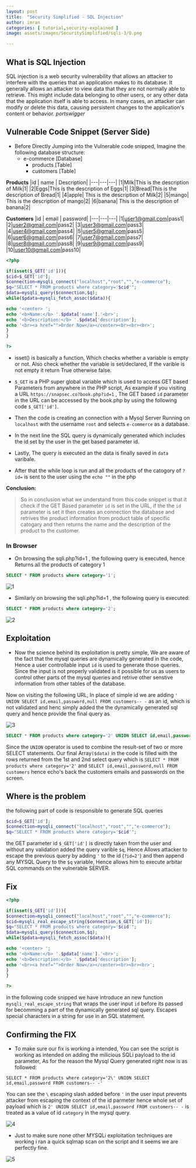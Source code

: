 ```yaml
---
layout: post
title:  "Security Simplified - SQL Injection"
author: imran
categories: [ tutorial,security-explained ]
image: assets/images/SecuritySimplified/sqli-3/0.png

---
```



## What is SQL Injection
SQL injection is a web security vulnerability that allows an attacker to interfere with the queries that an application makes to its database. It generally allows an attacker to view data that they are not normally able to retrieve. This might include data belonging to other users, or any other data that the application itself is able to access. In many cases, an attacker can modify or delete this data, causing persistent changes to the application's content or behavior. _portswigger_

## Vulnerable Code Snippet (Server Side)

- Before Directly Jumping into the Vulnerable code snipped, Imagine the following database structure:
	- e-commerce [Database]
		- products [Table]
		- customers [Table]


__Products__
|id | name | Description|
|---|---|---|
|1|Milk|This is the description of Milk|1|
|2|Eggs|This is the description of Eggs|1|
|3|Bread|This is the description of Bread|1|
|4|apple| This is the description of Milk|2|
|5|mango| This is the description of mango|2|
|6|banana| This is the description of banana|2|


__Customers__
|id | email | password|
|---|---|---|
|1|user1@gmail.com|pass1|
|2|user2@gmail.com|pass2|
|3|user3@gmail.com|pass3|
|4|user4@gmail.com|pass4|
|5|user5@gmail.com|pass5|
|6|user6@gmail.com|pass6|
|7|user7@gmail.com|pass7|
|8|user8@gmail.com|pass8|
|9|user9@gmail.com|pass9|
|10|user10@gmail.com|pass10|






```php
<?php

if(isset($_GET['id'])){
$cid=$_GET['id'];
$connection=mysqli_connect("localhost","root","","e-commerce");
$q="SELECT * FROM products where category='$cid'";
$data=mysqli_query($connection,$q);
while($pdata=mysqli_fetch_assoc($data)){

echo '<center> ';
echo '<b>Name:</b> '.$pdata['name'].'<br>';
echo '<b>Description:</b> '.$pdata['description'];
echo '<br><a href="">Order Now</a></center><br><br><br>';
}
}

?>
```

	
- isset() is basically a function, Which checks whether a variable is empty or not. Also check whether the variable is set/declared, If the varible is not empty it return True otherwise false.

- `$_GET` is a PHP super global variable which is used to access GET based Parameters from anywhere in the PHP script, As example if you visiting a URL `https://snapsec.co?book.php?id=1` , The GET based `id` parameter in the URL can be accessed by the book.php by using the following code `$_GET['id']`.

- Then the code is creating an connection with a Mysql Server Running on `localhost` with the username `root` and selects `e-commerce` as a database.

- In the next line the SQL query is dynamically generated which includes the id set by the user in the get based parameter id. 

- Lastly, The query is executed an the data is finally saved in `data` varibale.

- After that the while loop is run and all the products of the catogory of `?id=` is sent to the user using the `echo ""` in the php





__Conclusion:__

> So in conclusion what we understand from this code snippet is that it check if the GET Based parameter `id` is set in the URL, if the the `id` parameter is set it then creates an connection the database and retrives the product information from product table of specific catogary and then returns the name and the description of the product to the customer.



### In Browser

- On browsing the sqli.php?id=1 , the following query is executed, hence Returns all the products of category 1
```sql
SELECT * FROM products where category='1';
```

![1](/blog/assets/images/SecuritySimplified/sqli-3/1.png)


- Similarly on browsing the sqli.php?id=1 , the following query is executed:
```sql
SELECT * FROM products where category='2';
```

![2](/blog/assets/images/SecuritySimplified/sqli-3/2.png)







## Exploitation

- Now the science behind its exploitation is pretty simple, We are aware of the fact that the mysql queries are dynamically generated in the code, Hence a user controllable input `id` is used to generate those queries. Since the input is not properly validated is it possible for us as users to control other parts of the mysql queries and retrive other senstive information from other tables of the database.


Now on visiting the following URL, In place of simple id we are adding `' UNION SELECT id,email,password,null FROM customers-- -` as an id, which is not validated and henc simply added the the dynamically generated sql query and hence provide the final query as


![3](/blog/assets/images/SecuritySimplified/sqli-3/3.png)


```sql
SELECT * FROM products where category='2' UNION SELECT id,email,password,null FROM customers-- -;
```


Since the `UNION` operator is used to combine the result-set of two or more SELECT statements. Our final Array`($data)` in the code is filled with the rows returned from the 1st and 2nd select query which is `SELECT * FROM products where category='2'` and `SELECT id,email,password,null FROM customers` hence echo's back the customers emails and passwords on the screen.


## Where is the problem

the following part of code is responsible to generate SQL queries

```php
$cid=$_GET['id'];
$connection=mysqli_connect("localhost","root","","e-commerce");
$q="SELECT * FROM products where category='$cid'";
```
the GET parameter id `$_GET['id']` is directly taken from the user and without any validation added the query varible `$q`, Hence Allows attacker to escape the previous query by adding `'` to the id (`?id=2'`) and then append any MYSQL Query to the `$q` variable, Hence allows him to execute arbitar SQL commands on the vulnerable SERVER.



## Fix

```php
<?php

if(isset($_GET['id'])){
$connection=mysqli_connect("localhost","root","","e-commerce");
$cid=mysqli_real_escape_string($connection,$_GET['id']);
$q="SELECT * FROM products where category='$cid'";
$data=mysqli_query($connection,$q);
while($pdata=mysqli_fetch_assoc($data)){

echo '<center> ';
echo '<b>Name:</b> '.$pdata['name'].'<br>';
echo '<b>Description:</b> '.$pdata['description'];
echo '<br><a href="">Order Now</a></center><br><br><br>';
}
}

?>
```

in the following code snipped we have introduce an new function `mysqli_real_escape_string` that wraps the user input `id` before its passed for becomming a part of the dynamically generated sql query. Escapes special characters in a string for use in an SQL statement. 



## Confirming the FIX

- To make sure our fix is working a intended, You can see the script is working as intended on adding the milicious SQLi payload to the id parameter, As for the reason the Mysql Query generated right now is as followed:

```mysql
SELECT * FROM products where category='2\' UNION SELECT id,email,password FROM customers-- -'
```

You can see the `\` escaping slash added before `'` in the user input prevents attacker from escaping the context of the id parmeter hence whole set of payload which is `2' UNION SELECT id,email,password FROM customers-- -` is treated as a value of id `category` in the mysql query.


![4](/blog/assets/images/SecuritySimplified/sqli-3/4.png)




- Just to make sure none other MYSQLi exploitation techniques are working i ran a quick sqlmap scan on the script and it seems we are perfectly fine.


![5](/blog/assets/images/SecuritySimplified/sqli-3/5.png)




